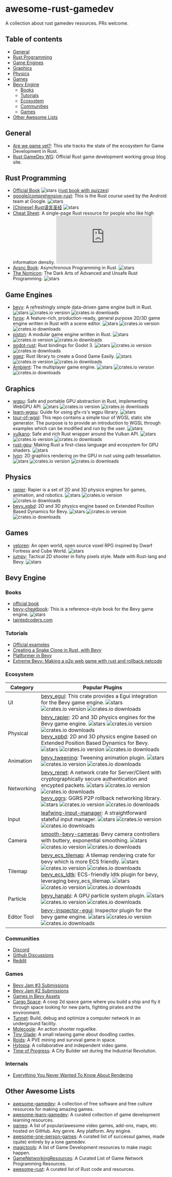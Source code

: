# awesome-rust-gamedev
A collection about rust gamedev resources. PRs welcome.

## Table of contents
- [General](#general)
- [Rust Programming](#rust-programming)
- [Game Engines](#game-engines)
- [Graphics](#graphics)
- [Physics](#physics)
- [Games](#games)
- [Bevy Engine](#bevy-engine)
  - [Books](#books)
  - [Tutorials](#tutorials)
  - [Ecosystem](#ecosystem)
  - [Communities](#communities)
  - [Games](#games-1)
- [Other Awesome Lists](#other-awesome-lists)

## General
- [Are we game yet?](https://arewegameyet.rs/): This site tracks the state of the ecosystem for Game Development in Rust.
- [Rust GameDev WG](https://gamedev.rs/): Official Rust game development working group blog site.

## Rust Programming
- [Official Book](https://doc.rust-lang.org/book/) ![stars](https://img.shields.io/github/stars/rust-lang/book) ([rust book with quizzes](https://rust-book.cs.brown.edu/))
- [google/comprehensive-rust](https://github.com/google/comprehensive-rust): This is the Rust course used by the Android team at Google. ![stars](https://img.shields.io/github/stars/google/comprehensive-rust)
- [[Chinese] Rust语言圣经](https://course.rs/about-book.html) ![stars](https://img.shields.io/github/stars/sunface/rust-course)
- [Cheat Sheet](https://github.com/ralfbiedert/cheats.rs/): A single-page Rust resource for people who like high information density. ![stars](https://img.shields.io/github/stars/ralfbiedert/cheats.rs)
- [Aysnc Book](https://rust-lang.github.io/async-book/): Asynchronous Programming in Rust. ![stars](https://img.shields.io/github/stars/rust-lang/async-book)
- [The Nomicon](https://doc.rust-lang.org/nomicon/): The Dark Arts of Advanced and Unsafe Rust Programming. ![stars](https://img.shields.io/github/stars/rust-lang/nomicon)

## Game Engines
- [bevy](https://github.com/bevyengine/bevy): A refreshingly simple data-driven game engine built in Rust. ![stars](https://img.shields.io/github/stars/bevyengine/bevy) ![crates.io version](https://img.shields.io/crates/v/bevy.svg) ![crates.io downloads](https://img.shields.io/crates/d/bevy.svg)
- [fyrox](https://github.com/FyroxEngine/Fyrox): A feature-rich, production-ready, general purpose 2D/3D game engine written in Rust with a scene editor. ![stars](https://img.shields.io/github/stars/FyroxEngine/Fyrox) ![crates.io version](https://img.shields.io/crates/v/fyrox.svg) ![crates.io downloads](https://img.shields.io/crates/d/fyrox.svg)
- [piston](https://github.com/PistonDevelopers/piston): A modular game engine written in Rust. ![stars](https://img.shields.io/github/stars/PistonDevelopers/piston) ![crates.io version](https://img.shields.io/crates/v/piston.svg) ![crates.io downloads](https://img.shields.io/crates/d/piston.svg)
- [godot-rust](https://github.com/godot-rust/gdnative): Rust bindings for Godot 3. ![stars](https://img.shields.io/github/stars/godot-rust/gdnative) ![crates.io version](https://img.shields.io/crates/v/gdnative.svg) ![crates.io downloads](https://img.shields.io/crates/d/gdnative.svg)
- [ggez](https://github.com/ggez/ggez): Rust library to create a Good Game Easily. ![stars](https://img.shields.io/github/stars/ggez/ggez) ![crates.io version](https://img.shields.io/crates/v/ggez.svg) ![crates.io downloads](https://img.shields.io/crates/d/ggez.svg)
- [Ambient](https://github.com/AmbientRun/Ambient): The multiplayer game engine. ![stars](https://img.shields.io/github/stars/AmbientRun/Ambient) ![crates.io version](https://img.shields.io/crates/v/ambient_api.svg) ![crates.io downloads](https://img.shields.io/crates/d/ambient_api.svg)

## Graphics
- [wgpu](https://github.com/gfx-rs/wgpu): Safe and portable GPU abstraction in Rust, implementing WebGPU API. ![stars](https://img.shields.io/github/stars/gfx-rs/wgpu) ![crates.io version](https://img.shields.io/crates/v/wgpu.svg) ![crates.io downloads](https://img.shields.io/crates/d/wgpu.svg)
- [learn-wgpu](https://sotrh.github.io/learn-wgpu/): Guide for using gfx-rs's wgpu library. ![stars](https://img.shields.io/github/stars/sotrh/learn-wgpu)
- [tour-of-wgsl](https://github.com/google/tour-of-wgsl): This repo contains a simple tour of WGSL static site generator. The purpose is to provide an introduction to WGSL through examples which can be modified and run by the user. ![stars](https://img.shields.io/github/stars/google/tour-of-wgsl)
- [vulkano](https://github.com/vulkano-rs/vulkano): Safe and rich Rust wrapper around the Vulkan API. ![stars](https://img.shields.io/github/stars/vulkano-rs/vulkano) ![crates.io version](https://img.shields.io/crates/v/vulkano.svg) ![crates.io downloads](https://img.shields.io/crates/d/vulkano.svg)
- [rust-gpu](https://github.com/EmbarkStudios/rust-gpu): Making Rust a first-class language and ecosystem for GPU shaders. ![stars](https://img.shields.io/github/stars/EmbarkStudios/rust-gpu)
- [lyon](https://github.com/nical/lyon): 2D graphics rendering on the GPU in rust using path tessellation. ![stars](https://img.shields.io/github/stars/nical/lyon) ![crates.io version](https://img.shields.io/crates/v/lyon.svg) ![crates.io downloads](https://img.shields.io/crates/d/lyon.svg)

## Physics
- [rapier](https://github.com/dimforge/rapier): Rapier is a set of 2D and 3D physics engines for games, animation, and robotics. ![stars](https://img.shields.io/github/stars/dimforge/rapier) ![crates.io version](https://img.shields.io/crates/v/rapier3d.svg) ![crates.io downloads](https://img.shields.io/crates/d/rapier3d.svg)
- [bevy_xpbd](https://github.com/Jondolf/bevy_xpbd): 2D and 3D physics engine based on Extended Position Based Dynamics for Bevy. ![stars](https://img.shields.io/github/stars/Jondolf/bevy_xpbd) ![crates.io version](https://img.shields.io/crates/v/bevy_xpbd_2d.svg) ![crates.io downloads](https://img.shields.io/crates/d/bevy_xpbd_2d.svg)

## Games
- [veloren](https://github.com/veloren/veloren): An open world, open source voxel RPG inspired by Dwarf Fortress and Cube World. ![stars](https://img.shields.io/github/stars/veloren/veloren)
- [jumpy](https://github.com/fishfolk/jumpy): Tactical 2D shooter in fishy pixels style. Made with Rust-lang and Bevy. ![stars](https://img.shields.io/github/stars/fishfolk/jumpy)

## Bevy Engine
### Books
- [official book](https://bevyengine.org/learn/book/introduction/)
- [bevy-cheatbook](https://bevy-cheatbook.github.io/): This is a reference-style book for the Bevy game engine. ![stars](https://img.shields.io/github/stars/bevy-cheatbook/bevy-cheatbook)
- [taintedcoders.com](https://taintedcoders.com/)
### Tutorials
- [Official examples](https://github.com/bevyengine/bevy/tree/latest/examples#examples)
- [Creating a Snake Clone in Rust, with Bevy](https://mbuffett.com/posts/bevy-snake-tutorial/)
- [Platformer in Bevy](https://youtube.com/playlist?list=PL6uRoaCCw7GMujF_6PtzvkrZBlB_ZKWyZ)
- [Extreme Bevy: Making a p2p web game with rust and rollback netcode](https://johanhelsing.studio/posts/extreme-bevy)
### Ecosystem
| Category | Popular Plugins |
| ---------| --------------- |
| UI | [bevy_egui](https://github.com/mvlabat/bevy_egui): This crate provides a Egui integration for the Bevy game engine. ![stars](https://img.shields.io/github/stars/mvlabat/bevy_egui) ![crates.io version](https://img.shields.io/crates/v/bevy_egui.svg) ![crates.io downloads](https://img.shields.io/crates/d/bevy_egui.svg) <br>  |
| Physical | [bevy_rapier](https://github.com/dimforge/bevy_rapier): 2D and 3D physics engines for the Bevy game engine. ![stars](https://img.shields.io/github/stars/dimforge/bevy_rapier) ![crates.io version](https://img.shields.io/crates/v/bevy_rapier2d.svg) ![crates.io downloads](https://img.shields.io/crates/d/bevy_rapier2d.svg) <br> [bevy_xpbd](https://github.com/Jondolf/bevy_xpbd): 2D and 3D physics engine based on Extended Position Based Dynamics for Bevy. ![stars](https://img.shields.io/github/stars/Jondolf/bevy_xpbd) ![crates.io version](https://img.shields.io/crates/v/bevy_xpbd_2d.svg) ![crates.io downloads](https://img.shields.io/crates/d/bevy_xpbd_2d.svg) |
| Animation | [bevy_tweening](https://github.com/djeedai/bevy_tweening): Tweening animation plugin. ![stars](https://img.shields.io/github/stars/djeedai/bevy_tweening) ![crates.io version](https://img.shields.io/crates/v/bevy_tweening.svg) ![crates.io downloads](https://img.shields.io/crates/d/bevy_tweening.svg) |
| Networking | [bevy_renet](https://github.com/lucaspoffo/renet/tree/master/bevy_renet): A network crate for Server/Client with cryptographically secure authentication and encypted packets. ![stars](https://img.shields.io/github/stars/lucaspoffo/renet) ![crates.io version](https://img.shields.io/crates/v/bevy_renet.svg) ![crates.io downloads](https://img.shields.io/crates/d/bevy_renet.svg) <br> [bevy_ggrs](https://github.com/gschup/bevy_ggrs): GGRS P2P rollback networking library. ![stars](https://img.shields.io/github/stars/gschup/bevy_ggrs) ![crates.io version](https://img.shields.io/crates/v/bevy_ggrs.svg) ![crates.io downloads](https://img.shields.io/crates/d/bevy_ggrs.svg) |
| Input | [leafwing-input-manager](https://github.com/leafwing-studios/leafwing-input-manager): A straightforward stateful input manager. ![stars](https://img.shields.io/github/stars/leafwing-studios/leafwing-input-manager) ![crates.io version](https://img.shields.io/crates/v/leafwing-input-manager.svg) ![crates.io downloads](https://img.shields.io/crates/d/leafwing-input-manager.svg) |
| Camera | [smooth-bevy-cameras](https://github.com/bonsairobo/smooth-bevy-cameras): Bevy camera controllers with buttery, exponential smoothing. ![stars](https://img.shields.io/github/stars/bonsairobo/smooth-bevy-cameras) ![crates.io version](https://img.shields.io/crates/v/leafwing-input-manager.svg) ![crates.io downloads](https://img.shields.io/crates/d/leafwing-input-manager.svg) |
| Tilemap | [bevy_ecs_tilemap](https://github.com/StarArawn/bevy_ecs_tilemap): A tilemap rendering crate for bevy which is more ECS friendly. ![stars](https://img.shields.io/github/stars/StarArawn/bevy_ecs_tilemap) ![crates.io version](https://img.shields.io/crates/v/bevy_ecs_tilemap.svg) ![crates.io downloads](https://img.shields.io/crates/d/bevy_ecs_tilemap.svg) <br> [bevy_ecs_ldtk](https://github.com/Trouv/bevy_ecs_ldtk): ECS-friendly ldtk plugin for bevy, leveraging bevy_ecs_tilemap. ![stars](https://img.shields.io/github/stars/Trouv/bevy_ecs_ldtk) ![crates.io version](https://img.shields.io/crates/v/bevy_ecs_ldtk.svg) ![crates.io downloads](https://img.shields.io/crates/d/bevy_ecs_ldtk.svg) |
| Particle | [bevy_hanabi](https://github.com/djeedai/bevy_hanabi): A GPU particle system plugin. ![stars](https://img.shields.io/github/stars/djeedai/bevy_hanabi) ![crates.io version](https://img.shields.io/crates/v/bevy_hanabi.svg) ![crates.io downloads](https://img.shields.io/crates/d/bevy_hanabi.svg)|
| Editor Tool | [bevy-inspector-egui](https://github.com/jakobhellermann/bevy-inspector-egui): Inspector plugin for the bevy game engine. ![stars](https://img.shields.io/github/stars/jakobhellermann/bevy-inspector-egui) ![crates.io version](https://img.shields.io/crates/v/bevy-inspector-egui.svg) ![crates.io downloads](https://img.shields.io/crates/d/bevy-inspector-egui.svg) |

### Communities
- [Discord](https://discord.gg/bevy)
- [Github Discussions](https://github.com/bevyengine/bevy/discussions)
- [Reddit](https://www.reddit.com/r/bevy)
### Games
- [Bevy Jam #3 Submissions](https://itch.io/jam/bevy-jam-3/entries)
- [Bevy Jam #2 Submissions](https://itch.io/jam/bevy-jam-2/entries)
- [Games in Bevy Assets](https://bevyengine.org/assets/#games)
- [Cargo Space](https://johanhelsing.studio/cargospace): A coop 2d space game where you build a ship and fly it through space looking for new parts, fighting pirates and the environment.
- [Tunnet](https://store.steampowered.com/app/2286390/Tunnet/): Build, debug and optimize a computer network in an underground facility.
- [Molecoole](https://store.steampowered.com/app/1792170/Molecoole/): An action shooter roguelike.
- [Tiny Glade](https://store.steampowered.com/app/2198150/Tiny_Glade/): A small relaxing game about doodling castles.
- [Roids](https://store.steampowered.com/app/2248000/Roids/): A PVE mining and survival game in space.
- [Hytopia](https://hytopia.com/): A collaborative and independent video game.
- [Time of Progress](https://store.steampowered.com/app/2628450/Times_of_Progress/): A City Builder set during the Industrial Revolution.

### Internals
- [Everything You Never Wanted To Know About Rendering](https://gist.github.com/NthTensor/9d73a5ed75109d036fceb235b8f536a5)

## Other Awesome Lists
- [awesome-gamedev](https://github.com/Calinou/awesome-gamedev): A collection of free software and free culture resources for making amazing games.
- [awesome-learn-gamedev](https://github.com/notpresident35/awesome-learn-gamedev): A curated collection of game development learning resources.
- [games](https://github.com/leereilly/games): A list of popular/awesome video games, add-ons, maps, etc. hosted on GitHub. Any genre. Any platform. Any engine.
- [awesome-one-person-games](https://github.com/Yonaba/awesome-one-person-games): A curated list of successul games, made (quite) entirely by a lone gamedev.
- [magictools](https://github.com/ellisonleao/magictools): A list of Game Development resources to make magic happen.
- [GameNetworkingResources](https://github.com/ThusSpokeNomad/GameNetworkingResources): A Curated List of Game Network Programming Resources.
- [awesome-rust](https://github.com/rust-unofficial/awesome-rust): A curated list of Rust code and resources.
